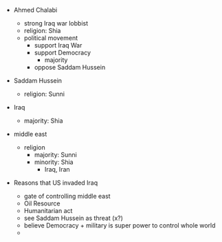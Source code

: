 * Ahmed Chalabi
    * strong Iraq war lobbist
    * religion: Shia
    * political movement
        * support Iraq War
        * support Democracy
            * majority
        * oppose Saddam Hussein

* Saddam Hussein
    * religion: Sunni

* Iraq
    * majority: Shia

* middle east
    * religion
        * majority: Sunni
        * minority: Shia
            * Iraq, Iran

* Reasons that US invaded Iraq
    * gate of controlling middle east
    * Oil Resource
    * Humanitarian act
    * see Saddam Hussein as threat (x?)
    * believe Democracy + military is super power to control whole world
    *
